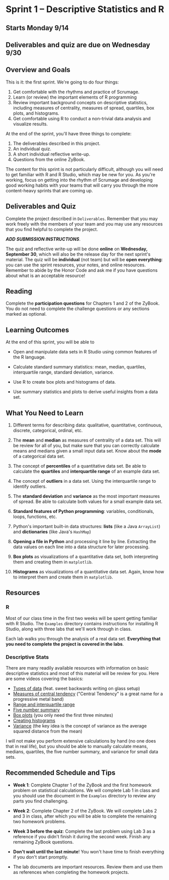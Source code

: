 # Sprint 1 &ndash; Descriptive Statistics and R

## Starts Monday 9/14
## Deliverables and quiz are due on Wednesday 9/30

## Overview and Goals

This is it: the first sprint. We're going to do four things:

1. Get comfortable with the rhythms and practice of Scrumage.
2. Learn (or review) the important elements of R programming
3. Review important background concepts on descriptive statistics, including measures of centrality, measures of spread,
quartiles, box plots, and histograms.
4. Get comfortable using R to conduct a non-trivial data analysis and visualize results.

At the end of the sprint, you'll have three things to complete:

1. The deliverables described in this project.
2. An individual quiz.
3. A short individual reflective write-up.
4. Questions from the online ZyBook.

The content for this sprint is not particularly difficult, although you will need to get familiar with R and R Studio, which may be new for you. As you're working,
focus on getting into the rhythm of Scrumage and developing good working habits with your teams that will carry you through the more content-heavy sprints that are coming up.


## Deliverables and Quiz

Complete the project described in `Deliverables`. Remember that you may work freely with the members of your team and you may use any resources that you find helpful to
complete the project.

***ADD SUBMISSION INSTRUCTIONS***.

The quiz and reflective write-up will be done **online** on **Wednesday, September 30**, which will also be the release day for the next sprint's material. The quiz will be 
**individual** (not team) but will be **open everything**: you can use the sprint resources, your notes, and online resources. Remember to abide by the Honor Code 
and ask me if you have questions about what is an acceptable resource!

## Reading

Complete the **participation questions** for Chapters 1 and 2 of the ZyBook. You do not need to complete the challenge questions or any sections marked as optional.

## Learning Outcomes

At the end of this sprint, you will be able to

- Open and manipulate data sets in R Studio using common features of the R language.

- Calculate standard summary statistics: mean, median, quartiles, interquartile range, standard deviation, variance.

- Use R to create box plots and histograms of data.

- Use summary statistics and plots to derive useful insights from a data set.


## What You Need to Learn

1. Different terms for describing data: qualitative, quantitative, continuous, discrete, categorical, ordinal, etc.

2. The **mean** and **median** as measures of centrality of a data set. This will be review for all of you, but make sure that you can correctly calculate means and medians
given a small input data set. Know about the **mode** of a categorical data set.

3. The concept of **percentiles** of a quantitative data set. Be able to calculate the **quartiles** and **interquartile range** of an example data set.

4. The concept of **outliers** in a data set. Using the interquartile range to identify outliers.

5. The **standard deviation** and **variance** as the most important measures of spread. Be able to calculate both values for a small example data set.

6. **Standard features of Python programming**: variables, conditionals, loops, functions, etc.

7. Python's important built-in data structures: **lists** (like a Java `ArrayList`) and **dictionaries** (like Java's `HashMap`)

8. **Opening a file in Python** and processing it line by line. Extracting the data values on each line into a data structure for later processing.

9. **Box plots** as visualizations of a quantitative data set, both interpreting them and creating them in `matplotlib`.

10. **Histograms** as visualizations of a quantitative data set. Again, know how to interpret them and create them in `matplotlib`.




## Resources

### R

Most of our class time in the first two weeks will be spent getting familiar with R Studio. The `Examples` directory contains instructions for installing R Studio, along with
three labs that we'll work through in class.

Each lab walks you through the analysis of a real data set. **Everything that you need to complete the project is covered in the labs**.

### Descriptive Stats

There are many readily available resources with information on basic descriptive statistics and most of this material will be review for you. Here are some videos covering
the basics:

- [Types of data](https://www.youtube.com/watch?v=2zSYAlonQIQ&list=PL3NllU3-qaWJQmITLdyDKxqMatjhTomR1&index=1) (feat. sweet backwards writing on glass setup)
- [Measures of central tendency](https://www.youtube.com/watch?v=CSNm7cNMVdM&list=PL3NllU3-qaWJQmITLdyDKxqMatjhTomR1&index=2) ("Central Tendency" is a great name for a progressive metal band)
- [Range and interquartile range](https://www.youtube.com/watch?v=PzXsgs_DxGI&list=PL3NllU3-qaWJQmITLdyDKxqMatjhTomR1&index=3)
- [Five number summary](https://www.youtube.com/watch?v=ifhx1vCKZGU&list=PL3NllU3-qaWJQmITLdyDKxqMatjhTomR1&index=11)
- [Box plots](https://www.youtube.com/watch?v=CJlvCxHMB_4&list=PL3NllU3-qaWJQmITLdyDKxqMatjhTomR1&index=12) (you only need the first three minutes)
- [Creating histograms](https://www.youtube.com/watch?v=gSEYtAjuZ-Y)
- [Variance](https://www.youtube.com/watch?v=E4HAYd0QnRc) (the key idea is the concept of variance as the average squared distance from the mean)

I will not make you perform extensive calculations by hand (no one does that in real life), but you should be able to manually calculate means, medians, quartiles, the five 
number summary, and variance for small data sets.


## Recommended Schedule and Tips

- **Week 1**: Complete Chapter 1 of the ZyBook and the first homework problem on statistical calculations. We will complete Lab 1 in class and you should use the document
in the `Examples` directory to review any parts you find challenging.

- **Week 2**: Complete Chapter 2 of the ZyBook. We will complete Labs 2 and 3 in class, after which you will be able to complete the remaining two homework problems.

- **Week 3 before the quiz**: Complete the last problem using Lab 3 as a reference if you didn't finish it during the second week. Finish any remaining ZyBook questions.

- **Don't wait until the last minute**! You won't have time to finish everything if you don't start promptly.

- The lab documents are important resources. Review them and use them as references when completing the homework projects.
